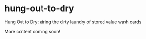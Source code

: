 # hung-out-to-dry

Hung Out to Dry: airing the dirty laundry of stored value wash cards

More content coming soon!
